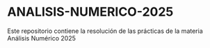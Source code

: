 # ANALISIS-NUMERICO-2025
Este repositorio contiene la resolución de las prácticas de la materia Análisis Numérico 2025
